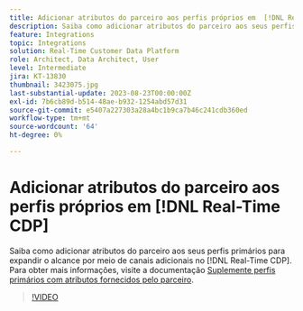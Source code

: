 ```yaml
---
title: Adicionar atributos do parceiro aos perfis próprios em  [!DNL Real-Time CDP]
description: Saiba como adicionar atributos do parceiro aos seus perfis primários para expandir o alcance por meio de canais adicionais no [!DNL Real-Time CDP].
feature: Integrations
topic: Integrations
solution: Real-Time Customer Data Platform
role: Architect, Data Architect, User
level: Intermediate
jira: KT-13830
thumbnail: 3423075.jpg
last-substantial-update: 2023-08-23T00:00:00Z
exl-id: 7b6cb89d-b514-48ae-b932-1254abd57d31
source-git-commit: e5407a227303a28a4bc1b9ca7b46c241cdb360ed
workflow-type: tm+mt
source-wordcount: '64'
ht-degree: 0%

---
```


# Adicionar atributos do parceiro aos perfis próprios em [!DNL Real-Time CDP]

Saiba como adicionar atributos do parceiro aos seus perfis primários para expandir o alcance por meio de canais adicionais no [!DNL Real-Time CDP]. Para obter mais informações, visite a documentação [Suplemente perfis primários com atributos fornecidos pelo parceiro](https://experienceleague.adobe.com/docs/experience-platform/rtcdp/use-cases/partner-data/supplement-first-party-profiles.html).

>[!VIDEO](https://video.tv.adobe.com/v/3423075/?learn=on)
